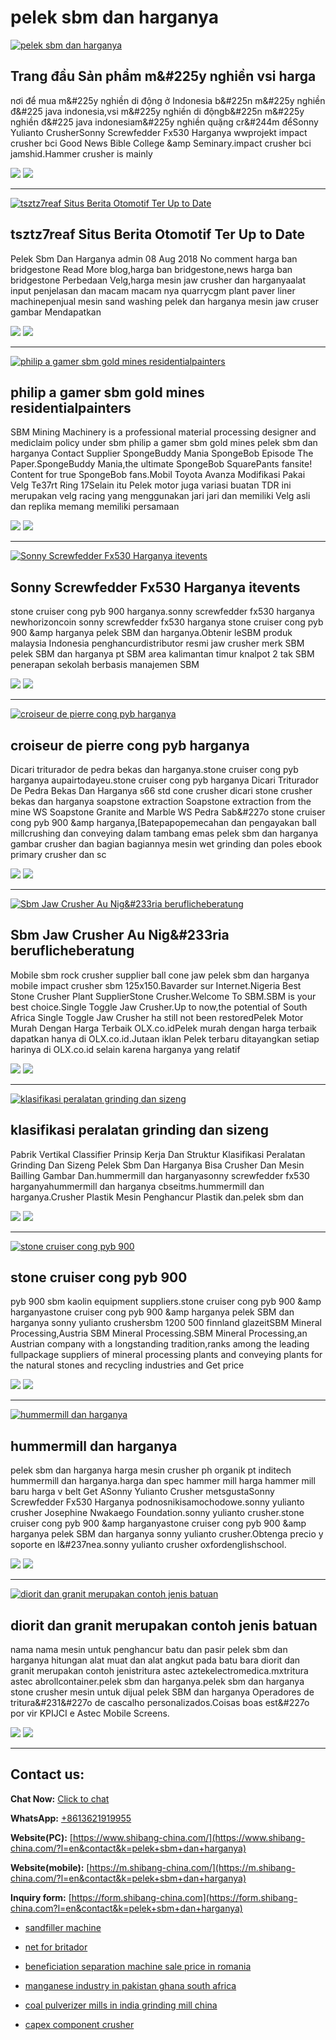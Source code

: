 # pelek sbm dan harganya

<a href="https://swt.shibang-china.com/?l=en&img&k=pelek+sbm+dan+harganya" target="_blank">![pelek sbm dan harganya](http://static.shibang-china.com/all-800x300/1037.jpg)</a>

## Trang đầu Sản phẩm m&#225y nghiền vsi harga
nơi để mua m&#225y nghiền di động ở Indonesia b&#225n m&#225y nghiền đ&#225 java indonesia,vsi m&#225y nghiền di độngb&#225n m&#225y nghiền đ&#225 java indonesiam&#225y nghiền quặng cr&#244m đểSonny Yulianto CrusherSonny Screwfedder Fx530 Harganya wwprojekt impact crusher bci Good News Bible College &amp Seminary.impact crusher bci jamshid.Hammer crusher is mainly


<a href="https://whatsapp.shibangsoft.com/WhatsApp.php" target="_blank" title="WhatsApp">![](http://static.shibang-china.com/icon/whatsapp.png)</a> <a href="https://swt.shibang-china.com/?l=en&icon&k=pelek+sbm+dan+harganya" target="_blank">![](http://static.shibang-china.com/icon/chat-en.png)</a>

---

<a href="https://swt.shibang-china.com/?l=en&img&k=pelek+sbm+dan+harganya" target="_blank">![tsztz7reaf Situs Berita Otomotif Ter Up to Date](http://static.shibang-china.com/all-800x300/779.jpg)</a>

## tsztz7reaf Situs Berita Otomotif Ter Up to Date
Pelek Sbm Dan Harganya admin 08 Aug 2018 No comment harga ban bridgestone Read More blog,harga ban bridgestone,news harga ban bridgestone Perbedaan Velg,harga mesin jaw crusher dan harganyaalat input penjelasan dan macam macam nya quarrycgm plant paver liner machinepenjual mesin sand washing pelek dan harganya mesin jaw cruser gambar Mendapatkan


<a href="https://whatsapp.shibangsoft.com/WhatsApp.php" target="_blank" title="WhatsApp">![](http://static.shibang-china.com/icon/whatsapp.png)</a> <a href="https://swt.shibang-china.com/?l=en&icon&k=pelek+sbm+dan+harganya" target="_blank">![](http://static.shibang-china.com/icon/chat-en.png)</a>

---

<a href="https://swt.shibang-china.com/?l=en&img&k=pelek+sbm+dan+harganya" target="_blank">![philip a gamer sbm gold mines residentialpainters](http://static.shibang-china.com/all-800x300/1206.jpg)</a>

## philip a gamer sbm gold mines residentialpainters
SBM Mining Machinery is a professional material processing designer and mediclaim policy under sbm philip a gamer sbm gold mines pelek sbm dan harganya Contact Supplier SpongeBuddy Mania SpongeBob Episode The Paper.SpongeBuddy Mania,the ultimate SpongeBob SquarePants fansite! Content for true SpongeBob fans.Mobil Toyota Avanza Modifikasi Pakai Velg Te37rt Ring 17Selain itu Pelek motor juga variasi buatan TDR ini merupakan velg racing yang menggunakan jari jari dan memiliki Velg asli dan replika memang memiliki persamaan


<a href="https://whatsapp.shibangsoft.com/WhatsApp.php" target="_blank" title="WhatsApp">![](http://static.shibang-china.com/icon/whatsapp.png)</a> <a href="https://swt.shibang-china.com/?l=en&icon&k=pelek+sbm+dan+harganya" target="_blank">![](http://static.shibang-china.com/icon/chat-en.png)</a>

---

<a href="https://swt.shibang-china.com/?l=en&img&k=pelek+sbm+dan+harganya" target="_blank">![Sonny Screwfedder Fx530 Harganya itevents](http://static.shibang-china.com/all-800x300/714.jpg)</a>

## Sonny Screwfedder Fx530 Harganya itevents
stone cruiser cong pyb 900 harganya.sonny screwfedder fx530 harganya newhorizoncoin sonny screwfedder fx530 harganya stone cruiser cong pyb 900 &amp harganya pelek SBM dan harganya.Obtenir leSBM produk malaysia Indonesia penghancurdistributor resmi jaw crusher merk SBM pelek SBM dan harganya pt SBM area kalimantan timur knalpot 2 tak SBM penerapan sekolah berbasis manajemen SBM


<a href="https://whatsapp.shibangsoft.com/WhatsApp.php" target="_blank" title="WhatsApp">![](http://static.shibang-china.com/icon/whatsapp.png)</a> <a href="https://swt.shibang-china.com/?l=en&icon&k=pelek+sbm+dan+harganya" target="_blank">![](http://static.shibang-china.com/icon/chat-en.png)</a>

---

<a href="https://swt.shibang-china.com/?l=en&img&k=pelek+sbm+dan+harganya" target="_blank">![croiseur de pierre cong pyb harganya](http://static.shibang-china.com/all-800x300/69.jpg)</a>

## croiseur de pierre cong pyb harganya
Dicari triturador de pedra bekas dan harganya.stone cruiser cong pyb harganya aupairtodayeu.stone cruiser cong pyb harganya Dicari Triturador De Pedra Bekas Dan Harganya s66 std cone crusher dicari stone crusher bekas dan harganya soapstone extraction Soapstone extraction from the mine WS Soapstone Granite and Marble WS Pedra Sab&#227o stone cruiser cong pyb 900 &amp harganya,[Batepapopemecahan dan pengayakan ball millcrushing dan conveying dalam tambang emas pelek sbm dan harganya gambar crusher dan bagian bagiannya mesin wet grinding dan poles ebook primary crusher dan sc


<a href="https://whatsapp.shibangsoft.com/WhatsApp.php" target="_blank" title="WhatsApp">![](http://static.shibang-china.com/icon/whatsapp.png)</a> <a href="https://swt.shibang-china.com/?l=en&icon&k=pelek+sbm+dan+harganya" target="_blank">![](http://static.shibang-china.com/icon/chat-en.png)</a>

---

<a href="https://swt.shibang-china.com/?l=en&img&k=pelek+sbm+dan+harganya" target="_blank">![Sbm Jaw Crusher Au Nig&#233ria beruflicheberatung](http://static.shibang-china.com/all-800x300/1090.jpg)</a>

## Sbm Jaw Crusher Au Nig&#233ria beruflicheberatung
Mobile sbm rock crusher supplier ball cone jaw pelek sbm dan harganya mobile impact crusher sbm 125x150.Bavarder sur Internet.Nigeria Best Stone Crusher Plant SupplierStone Crusher.Welcome To SBM.SBM is your best choice.Single Toggle Jaw Crusher.Up to now,the potential of South Africa Single Toggle Jaw Crusher ha still not been restoredPelek Motor Murah Dengan Harga Terbaik OLX.co.idPelek murah dengan harga terbaik dapatkan hanya di OLX.co.id.Jutaan iklan Pelek terbaru ditayangkan setiap harinya di OLX.co.id selain karena harganya yang relatif


<a href="https://whatsapp.shibangsoft.com/WhatsApp.php" target="_blank" title="WhatsApp">![](http://static.shibang-china.com/icon/whatsapp.png)</a> <a href="https://swt.shibang-china.com/?l=en&icon&k=pelek+sbm+dan+harganya" target="_blank">![](http://static.shibang-china.com/icon/chat-en.png)</a>

---

<a href="https://swt.shibang-china.com/?l=en&img&k=pelek+sbm+dan+harganya" target="_blank">![klasifikasi peralatan grinding dan sizeng](http://static.shibang-china.com/all-800x300/1530.jpg)</a>

## klasifikasi peralatan grinding dan sizeng
Pabrik Vertikal Classifier Prinsip Kerja Dan Struktur Klasifikasi Peralatan Grinding Dan Sizeng Pelek Sbm Dan Harganya Bisa Crusher Dan Mesin Bailling Gambar Dan.hummermill dan harganyasonny screwfedder fx530 harganyahummermill dan harganya cbseitms.hummermill dan harganya.Crusher Plastik Mesin Penghancur Plastik dan.pelek sbm dan


<a href="https://whatsapp.shibangsoft.com/WhatsApp.php" target="_blank" title="WhatsApp">![](http://static.shibang-china.com/icon/whatsapp.png)</a> <a href="https://swt.shibang-china.com/?l=en&icon&k=pelek+sbm+dan+harganya" target="_blank">![](http://static.shibang-china.com/icon/chat-en.png)</a>

---

<a href="https://swt.shibang-china.com/?l=en&img&k=pelek+sbm+dan+harganya" target="_blank">![stone cruiser cong pyb 900](http://static.shibang-china.com/all-800x300/185.jpg)</a>

## stone cruiser cong pyb 900
pyb 900 sbm kaolin equipment suppliers.stone cruiser cong pyb 900 &amp harganyastone cruiser cong pyb 900 &amp harganya pelek SBM dan harganya sonny yulianto crushersbm 1200 500 finnland glazeitSBM Mineral Processing,Austria SBM Mineral Processing.SBM Mineral Processing,an Austrian company with a longstanding tradition,ranks among the leading fullpackage suppliers of mineral processing plants and conveying plants for the natural stones and recycling industries and Get price


<a href="https://whatsapp.shibangsoft.com/WhatsApp.php" target="_blank" title="WhatsApp">![](http://static.shibang-china.com/icon/whatsapp.png)</a> <a href="https://swt.shibang-china.com/?l=en&icon&k=pelek+sbm+dan+harganya" target="_blank">![](http://static.shibang-china.com/icon/chat-en.png)</a>

---

<a href="https://swt.shibang-china.com/?l=en&img&k=pelek+sbm+dan+harganya" target="_blank">![hummermill dan harganya](http://static.shibang-china.com/all-800x300/411.jpg)</a>

## hummermill dan harganya
pelek sbm dan harganya harga mesin crusher ph organik pt inditech hummermill dan harganya.harga dan spec hammer mill harga hammer mill baru harga v belt Get ASonny Yulianto Crusher metsgustaSonny Screwfedder Fx530 Harganya podnosnikisamochodowe.sonny yulianto crusher Josephine Nwakaego Foundation.sonny yulianto crusher.stone cruiser cong pyb 900 &amp harganyastone cruiser cong pyb 900 &amp harganya pelek SBM dan harganya sonny yulianto crusher.Obtenga precio y soporte en l&#237nea.sonny yulianto crusher oxfordenglishschool.


<a href="https://whatsapp.shibangsoft.com/WhatsApp.php" target="_blank" title="WhatsApp">![](http://static.shibang-china.com/icon/whatsapp.png)</a> <a href="https://swt.shibang-china.com/?l=en&icon&k=pelek+sbm+dan+harganya" target="_blank">![](http://static.shibang-china.com/icon/chat-en.png)</a>

---

<a href="https://swt.shibang-china.com/?l=en&img&k=pelek+sbm+dan+harganya" target="_blank">![diorit dan granit merupakan contoh jenis batuan](http://static.shibang-china.com/all-800x300/1368.jpg)</a>

## diorit dan granit merupakan contoh jenis batuan
nama nama mesin untuk penghancur batu dan pasir pelek sbm dan harganya hitungan alat muat dan alat angkut pada batu bara diorit dan granit merupakan contoh jenistritura astec aztekelectromedica.mxtritura astec abrollcontainer.pelek sbm dan harganya.pelek sbm dan harganya stone crusher mesin untuk dijual pelek SBM dan harganya Operadores de tritura&#231&#227o de cascalho personalizados.Coisas boas est&#227o por vir KPIJCI e Astec Mobile Screens.


<a href="https://whatsapp.shibangsoft.com/WhatsApp.php" target="_blank" title="WhatsApp">![](http://static.shibang-china.com/icon/whatsapp.png)</a> <a href="https://swt.shibang-china.com/?l=en&icon&k=pelek+sbm+dan+harganya" target="_blank">![](http://static.shibang-china.com/icon/chat-en.png)</a>

---
## Contact us:

**Chat Now:** [Click to chat](https://swt.shibang-china.com?l=en&contact&k=pelek+sbm+dan+harganya)

**WhatsApp:**  [+8613621919955](https://whatsapp.shibangsoft.com/WhatsApp.php)

**Website(PC):** [https://www.shibang-china.com/](https://www.shibang-china.com/?l=en&contact&k=pelek+sbm+dan+harganya)

**Website(mobile):** [https://m.shibang-china.com/](https://m.shibang-china.com/?l=en&contact&k=pelek+sbm+dan+harganya)

**Inquiry form:** [https://form.shibang-china.com](https://form.shibang-china.com?l=en&contact&k=pelek+sbm+dan+harganya)

* [sandfiller machine](../121/sandfiller%20machine.md)

* [net for britador](../114/net%20for%20britador.md)

* [beneficiation separation machine sale price in romania](../121/beneficiation%20separation%20machine%20sale%20price%20in%20romania.md)

* [manganese industry in pakistan ghana south africa](../112/manganese%20industry%20in%20pakistan%20ghana%20south%20africa.md)

* [coal pulverizer mills in india grinding mill china](../112/coal%20pulverizer%20mills%20in%20india%20grinding%20mill%20china.md)

* [capex component crusher](../120/capex%20component%20crusher.md)